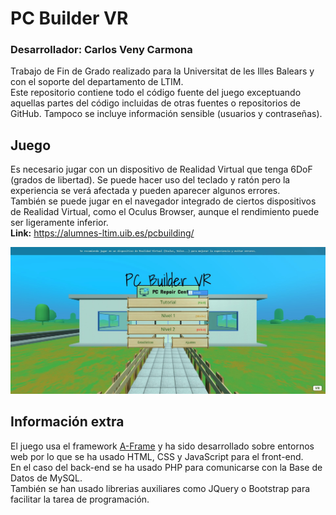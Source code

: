 # PC Builder VR
### Desarrollador: Carlos Veny Carmona
Trabajo de Fin de Grado realizado para la Universitat de les Illes Balears y con el soporte del departamento de LTIM.  
Este repositorio contiene todo el código fuente del juego exceptuando aquellas partes del código incluidas de otras fuentes o repositorios de GitHub. Tampoco se incluye información sensible (usuarios y contraseñas).

## Juego
Es necesario jugar con un dispositivo de Realidad Virtual que tenga 6DoF (grados de libertad). Se puede hacer uso del teclado y ratón pero la experiencia se verá afectada y pueden aparecer algunos errores.  
También se puede jugar en el navegador integrado de ciertos dispositivos de Realidad Virtual, como el Oculus Browser, aunque el rendimiento puede ser ligeramente inferior.  
**Link:** https://alumnes-ltim.uib.es/pcbuilding/  

![imagen](assets/demo2.jpg)


## Información extra
El juego usa el framework [A-Frame](https://aframe.io/) y ha sido desarrollado sobre entornos web por lo que se ha usado HTML, CSS y JavaScript para el front-end.  
En el caso del back-end se ha usado PHP para comunicarse con la Base de Datos de MySQL.  
También se han usado librerias auxiliares como JQuery o Bootstrap para facilitar la tarea de programación.
